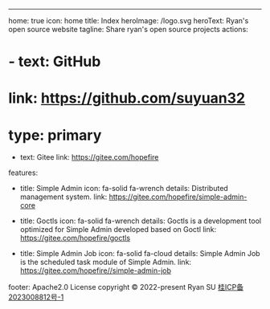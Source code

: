 ---
home: true
icon: home
title: Index
heroImage: /logo.svg
heroText: Ryan's open source website
tagline: Share ryan's open source projects
actions:
# - text: GitHub
#   link: https://github.com/suyuan32
#   type: primary

- text: Gitee
  link: https://gitee.com/hopefire

features:
  - title: Simple Admin
    icon: fa-solid fa-wrench
    details: Distributed management system.
    link: https://gitee.com/hopefire/simple-admin-core

  - title: Goctls
    icon: fa-solid fa-wrench
    details: Goctls is a development tool optimized for Simple Admin developed based on Goctl
    link: https://gitee.com/hopefire/goctls

  - title: Simple Admin Job
    icon: fa-solid fa-cloud
    details: Simple Admin Job is the scheduled task module of Simple Admin.
    link: https://gitee.com/hopefire//simple-admin-job


footer: Apache2.0 License copyright © 2022-present Ryan SU <a href="https://beian.miit.gov.cn/">桂ICP备2023008812号-1</a>
